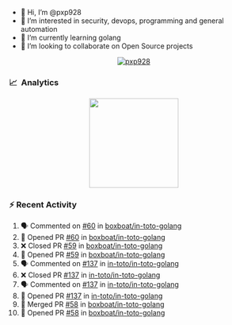 - 👋  Hi, I’m @pxp928
- 👀  I’m interested in security, devops, programming and general automation
- 🌱  I’m currently learning golang
- 💞️  I’m looking to collaborate on Open Source projects

<p align="center">
  <a href="https://linkedin.com/in/pxp928" target="blank">
    <img src="https://img.shields.io/badge/linkedin-%230077B5.svg?&style=for-the-badge&logo=linkedin&logoColor=white" alt="pxp928" />
  </a>
</p>

### 📈 &nbsp;Analytics

<p align="center">
  <a href="https://github.com/pxp928">
    <img height="180em" src="https://github-readme-stats-eight-theta.vercel.app/api?username=pxp928&show_icons=true&theme=radical&include_all_commits=true&count_private=true&line_height=26"/>
    <!---
    <img height="180em" src="https://github-readme-stats-eight-theta.vercel.app/api/top-langs/?username=pxp928&layout=compact&theme=radical&line_height=26"/>
    --->
  </a>
</p>

### :zap: Recent Activity

<!--START_SECTION:activity-->
1. 🗣 Commented on [#60](https://github.com/boxboat/in-toto-golang/issues/60) in [boxboat/in-toto-golang](https://github.com/boxboat/in-toto-golang)
2. 💪 Opened PR [#60](https://github.com/boxboat/in-toto-golang/pull/60) in [boxboat/in-toto-golang](https://github.com/boxboat/in-toto-golang)
3. ❌ Closed PR [#59](https://github.com/boxboat/in-toto-golang/pull/59) in [boxboat/in-toto-golang](https://github.com/boxboat/in-toto-golang)
4. 💪 Opened PR [#59](https://github.com/boxboat/in-toto-golang/pull/59) in [boxboat/in-toto-golang](https://github.com/boxboat/in-toto-golang)
5. 🗣 Commented on [#137](https://github.com/in-toto/in-toto-golang/issues/137) in [in-toto/in-toto-golang](https://github.com/in-toto/in-toto-golang)
6. ❌ Closed PR [#137](https://github.com/in-toto/in-toto-golang/pull/137) in [in-toto/in-toto-golang](https://github.com/in-toto/in-toto-golang)
7. 🗣 Commented on [#137](https://github.com/in-toto/in-toto-golang/issues/137) in [in-toto/in-toto-golang](https://github.com/in-toto/in-toto-golang)
8. 💪 Opened PR [#137](https://github.com/in-toto/in-toto-golang/pull/137) in [in-toto/in-toto-golang](https://github.com/in-toto/in-toto-golang)
9. 🎉 Merged PR [#58](https://github.com/boxboat/in-toto-golang/pull/58) in [boxboat/in-toto-golang](https://github.com/boxboat/in-toto-golang)
10. 💪 Opened PR [#58](https://github.com/boxboat/in-toto-golang/pull/58) in [boxboat/in-toto-golang](https://github.com/boxboat/in-toto-golang)
<!--END_SECTION:activity-->

<!---
pxp928/pxp928 is a ✨ special ✨ repository because its `README.md` (this file) appears on your GitHub profile.
You can click the Preview link to take a look at your changes.
--->
